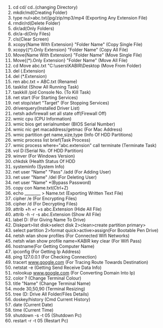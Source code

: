 1. cd cd/ cd..(changing Directory)
2. mkdir/md(Creating Folder)
3. type nul>abc.txt/jpg/zip/mp3/mp4 (Exporting Any Extension File)
4. rmdir/rd(Delete Folder)
5. dir/ad(Only Folders)
6. dir/a-d(Only Files)
7. cls(Clear Screen)
8. xcopy{Name With Extension} "Folder Name" (Copy Single File)
9. xcopy{(*).Only Extension} "Folder Name" (Copy All File)
10. Move{Name With Extension} "Folder Name" (Move Single File)
11. Move{(*).Only Extension} "Folder Name" (Move All File)
12. cd  Move abc.txt "C:\users\KABIR\Desktop (Move From Folder)
13. del (.Extension)
14. del (*.Extension)
15. ren abc.txt = ABC.txt (Rename)
16. tasklist (Show All Running Task)
17. taskkill /pid Console No. (To Kill Task)
18. net start (For Starting Services)
19. net stop/start "Target" (For Stopping Services)
20. driverquery(Installed Driver List)
21. netsh advfirewall set all state off(Firewall Off)
22. wmic cpu (CPU Information)
23. wmic bios get serialnumber (BIOS Serial Number)
24. wmic nic get macaddress/getmac (For Mac Address)
25. wmic partition get name,size,type (Info Of HDD Partitions)
26. wmic process list brief(Task Process)
27. wmic process where="abc.extension" call terminate (Terminate Task)
28. vol D:(Serial No. Of HDD Partition)
29. winver (For Windows Version)
30. chkdsk (Health Status Of HDD
31. systeminfo (System Info)
32. net user "Name" "Pass" /add (For Adding User)
33. net user "Name" /del (For Deleting User)
34. net user "Name" *(Bypass Password) 
35. copy con  Name.txt(Ctrl+Z)
36. echo ________  > Name.txt (Exporting Written Text File)
37. cipher /e (For Encrypting Files)
38. cipher /d (For Decrypting Files)
39. attrib +h +r +s  abc.Extension (Hide All File)
40. attrib -h -r -s  abc.Extension (Show All File)
41. label D: (For Giving Name To Drive)
42. Diskpart>list disk>select disk 2>clean>create partition primary>
43. select partition 2>format quick>active>assign(For Bootable Pen Drive)
44. netsh wlan show profiles (For Connected Wifi Networks)
45. netsh wlan show profile name=KABIR key clear (For Wifi Pass)
46. hostname(For Getting Computer Name)
47. ipconfig (For Getting Ip Address)
48. ping 127.0.0.1 (For Checking Connection)
49. tracert www.google.com (For Tracing Route Towards Destination)
50. netstat -e (Getting Send Receive Data Info)
51. nslookup www.google.com (For Converting Domain Into Ip)
52. color ? (Change Terminal Colour)
53. title "Name" (Change Terminal Name)
54. mode 30,50,90 (Terminal Resizing)
55. tree (D: Drive All Folder/Files Details)
56. doskey/history (Cmd Current History)
57. date (Current Date)
58. time (Current Time)
59. shutdown -s -t 05 (Shutdown Pc)
60. restart  -r -t 05 (Restart Pc)
